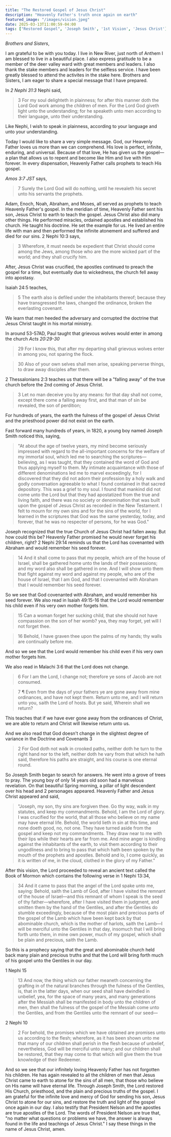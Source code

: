 ```yaml
---
title: "The Restored Gospel of Jesus Christ"
description: "Heavenly Father's truth once again on earth"
featured_image: "/images/vision.jpeg"
date: 2025-03-13T11:00:59-04:00
tags: ["Restored Gospel", 'Joseph Smith', '1st Vision', 'Jesus Christ']
---
```


*Brothers and Sisters*,


I am grateful to be with you today. I live in New River, just north of Anthem I am blessed to live in a beautiful place. I also express gratitude to be a member of the deer valley ward with great members and leaders. I also thank the stake members and leaders for the selfless service. I have been greatly blessed to attend the activites in the stake here. Brothers and Sisters, I am eager to share a special message that I have prepared. 

In *2 Nephi 31:3* Nephi said,

> 3 For my soul delighteth in plainness; for after this manner doth the Lord God work among the children of men. For the Lord God giveth light unto the understanding; for he speaketh unto men according to their language, unto their understanding.

Like Nephi, I wish to speak in plainness, according to your language and unto your understanding.

Today I would like to share a very simple message. God, our Heavenly Father loves us more than we can comprehend. His love is perfect, infinite, enduring, and universal. Because of that love, He has given us the gospel—a plan that allows us to repent and become like Him and live with Him forever. In every dispensation, Heavenly Father calls prophets to teach His gospel.

*Amos 3:7 JST* says,

> 7 Surely the Lord God will do nothing, until he revealeth his secret unto his servants the prophets.

Adam, Enoch, Noah, Abraham, and Moses, all served as prophets to teach Heavenly Father's gospel. In the meridian of time, Heavenly Father sent his son, Jesus Christ to earth to teach the gospel. Jesus Christ also did many other things. He performed miracles, ordained apostles and established his church. He taught his doctrine. He set the example for us. He lived an entire life with man and then performed the infinite atonement and suffered and died for our sins. 
2 Nephi 10:3 says,

> 3 Wherefore, it must needs be expedient that Christ should come among the Jews, among those who are the more wicked part of the world; and they shall crucify him.

After, Jesus Christ was crucified, the apostles continued to preach the gospel for a time, but eventually due to wickedness, the church fell away into apostasy. 

Isaiah 24:5 teaches,

> 5 The earth also is defiled under the inhabitants thereof; because they have transgressed the laws, changed the ordinance, broken the everlasting covenant.

We learn that men heeded the adversary and corrupted the doctrine that Jesus Christ taught in his mortal ministry. 

In around 53-57AD, Paul taught that grievous wolves would enter in among the church *Acts 20:29-30*

> 29 For I know this, that after my departing shall grievous wolves enter in among you, not sparing the flock.

> 30 Also of your own selves shall men arise, speaking perverse things, to draw away disciples after them.

2 Thessalonians 2:3 teaches us that there will be a "falling away" of the true church before the 2nd coming of Jesus Christ.

> 3 Let no man deceive you by any means: for that day shall not come, except there come a falling away first, and that man of sin be revealed, the son of perdition;

For hundreds of years, the earth the fulness of the gospel of Jesus Christ and the priesthood power did not exist on the earth.

Fast forward many hundreds of years, in 1820, a young boy named Joseph Smith noticed this, saying,

> "At about the age of twelve years, my mind become seriously impressed with regard to the all-important concerns for the welfare of my immortal soul, which led me to searching the scriptures—believing, as I was taught, that they contained the word of God and thus applying myself to them. My intimate acquaintance with those of different denominations led me to marvel exceedingly, for I discovered that they did not adorn their profession by a holy walk and godly conversation agreeable to what I found contained in that sacred depository. This was a grief to my soul. I found that mankind did not come unto the Lord but that they had apostatized from the true and living faith, and there was no society or denomination that was built upon the gospel of Jesus Christ as recorded in the New Testament. I felt to mourn for my own sins and for the sins of the world, for I learned in the scriptures that God was the same yesterday, today, and forever, that he was no respecter of persons, for he was God."

Joseph recognized that the true Church of Jesus Christ had fallen away. But how could this be? Heavenly Father promised he would never forget his children, right? 2 Nephi 29:14 reminds us that the Lord has covenanted with Abraham and would remember his seed forever.

> 14 And it shall come to pass that my people, which are of the house of Israel, shall be gathered home unto the lands of their possessions; and my word also shall be gathered in one. And I will show unto them that fight against my word and against my people, who are of the house of Israel, that I am God, and that I covenanted with Abraham that I would remember his seed forever.

So we see that God covenanted with Abraham, and would remember his seed forever. We also read in Isaiah 49:15-16 that the Lord would remember his child even if his very own mother forgets him.

> 15 Can a woman forget her sucking child, that she should not have compassion on the son of her womb? yea, they may forget, yet will I not forget thee.

> 16 Behold, I have graven thee upon the palms of my hands; thy walls are continually before me.

And so we see that the Lord would remember his child even if his very own mother forgets him.

We also read in Malachi 3:6 that the Lord does not change.

> 6 For I am the Lord, I change not; therefore ye sons of Jacob are not consumed.

> 7 ¶ Even from the days of your fathers ye are gone away from mine ordinances, and have not kept them. Return unto me, and I will return unto you, saith the Lord of hosts. But ye said, Wherein shall we return?

This teaches that if we have ever gone away from the ordinances of Christ, we are able to return and Christ will likewise return unto us.

And we also read that God doesn't change in the slightest degree of variance in the Doctrine and Covenants 3

> 2 For God doth not walk in crooked paths, neither doth he turn to the right hand nor to the left, neither doth he vary from that which he hath said, therefore his paths are straight, and his course is one eternal round.

So Joseph Smith began to search for answers. He went into a grove of trees to pray. The young boy of only 14 years old soon had a marvelous revelation. On that beautiful Spring morning, a pillar of light descendent over his head and 2 personages appeared. Heavenly Father and Jesus Christ appeared and said,

> "Joseph, my son, thy sins are forgiven thee. Go thy way, walk in my statutes, and keep my commandments. Behold, I am the Lord of glory. I was crucified for the world, that all those who believe on my name may have eternal life. Behold, the world lieth in sin at this time, and none doeth good, no, not one. They have turned aside from the gospel and keep not my commandments. They draw near to me with their lips while their hearts are far from me. And mine anger is kindling against the inhabitants of the earth, to visit them according to their ungodliness and to bring to pass that which hath been spoken by the mouth of the prophets and apostles. Behold and lo, I come quickly, as it is written of me, in the cloud, clothed in the glory of my Father."

After this vision, the Lord proceeded to reveal an ancient text called the Book of Mormon which contains the following verse in 1 Nephi 13:34,

> 34 And it came to pass that the angel of the Lord spake unto me, saying: Behold, saith the Lamb of God, after I have visited the remnant of the house of Israel—and this remnant of whom I speak is the seed of thy father—wherefore, after I have visited them in judgment, and smitten them by the hand of the Gentiles, and after the Gentiles do stumble exceedingly, because of the most plain and precious parts of the gospel of the Lamb which have been kept back by that abominable church, which is the mother of harlots, saith the Lamb—I will be merciful unto the Gentiles in that day, insomuch that I will bring forth unto them, in mine own power, much of my gospel, which shall be plain and precious, saith the Lamb.

So this is a prophecy saying that the great and abominable church held back many plain and precious truths and that the Lord will bring forth much of his gospel unto the Gentiles in our day. 

1 Nephi 15

> 13 And now, the thing which our father meaneth concerning the grafting in of the natural branches through the fulness of the Gentiles, is, that in the latter days, when our seed shall have dwindled in unbelief, yea, for the space of many years, and many generations after the Messiah shall be manifested in body unto the children of men, then shall the fulness of the gospel of the Messiah come unto the Gentiles, and from the Gentiles unto the remnant of our seed—

2 Nephi 10

> 2 For behold, the promises which we have obtained are promises unto us according to the flesh; wherefore, as it has been shown unto me that many of our children shall perish in the flesh because of unbelief, nevertheless, God will be merciful unto many; and our children shall be restored, that they may come to that which will give them the true knowledge of their Redeemer.

And so we see that our infinitely loving Heavenly Father has not forgotten his children. He has again revealed to all the children of men that Jesus Christ came to earth to atone for the sins of all men, that those who believe on His name will have eternal life. Through Joseph Smith, the Lord restored His Church, priesthood, and the plain and precious truths of the gospel. I am grateful for the infinite love and mercy of God for sending his son, Jesus Christ to atone for our sins, and restore the truth and light of the gospel once again in our day. I also testify that President Nelson and the apostles are true apostles of the Lord. The words of President Nelson are true that, "no matter what questions or problems we have, the answer is always found in the life and teachings of Jesus Christ." I say these things in the name of Jesus Christ, amen. 

<!-- ![tree](/images/posts/vision.png) -->

<!-- One of the things that Heavenly Father told Joseph Smith to do was translate the Book of Mormon from the gold plates that had been put into the earth hundreds of years ago by the Prophet Moroni. Joseph Smith then translated the gold plates, and now we have 

<!-- In His infinite mercy, our Heavenly Father prepared the way for the gospel to be restored in its fullness. This restoration began with a young man named Joseph Smith. . Joseph Smith served as an instrument in the Lord’s hands, and through him, the heavens were opened once more. -->

<!-- Ephesians 4:11-12 reminds us that Jesus Christ called apostles, prophets, evangelists, pastors, and teachers as part of proper establishment of his church. -->

<!-- > 11 And he gave some, apostles; and some, prophets; and some, evangelists; and some, pastors and teachers; -->

<!-- > 12 For the perfecting of the saints, for the work of the ministry, for the edifying of the body of Christ: -->
<!-- Ephesians 4:11-12 remind us that Jesus Christ called apostles, prophets, evangelists, pastors, and teachers as part of proper establishment of his church. -->

<!-- > 11 And he gave some, apostles; and some, prophets; and some, evangelists; and some, pastors and teachers; -->
